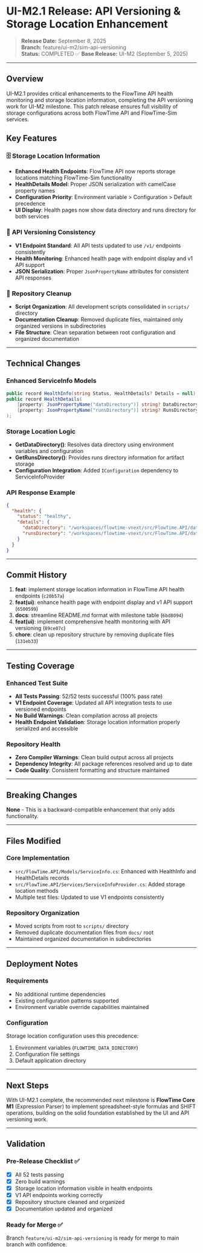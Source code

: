 # UI-M2.1 Release: API Versioning & Storage Location Enhancement

> **Release Date:** September 8, 2025  
> **Branch:** feature/ui-m2/sim-api-versioning  
> **Status:** COMPLETED ✅
> **Base Release:** UI-M2 (September 5, 2025)

---

## Overview

UI-M2.1 provides critical enhancements to the FlowTime API health monitoring and storage location information, completing the API versioning work for UI-M2 milestone. This patch release ensures full visibility of storage configurations across both FlowTime API and FlowTime-Sim services.

## Key Features

### 🗄️ **Storage Location Information**
- **Enhanced Health Endpoints**: FlowTime API now reports storage locations matching FlowTime-Sim functionality
- **HealthDetails Model**: Proper JSON serialization with camelCase property names
- **Configuration Priority**: Environment variable > Configuration > Default precedence
- **UI Display**: Health pages now show data directory and runs directory for both services

### 🔧 **API Versioning Consistency**
- **V1 Endpoint Standard**: All API tests updated to use `/v1/` endpoints consistently
- **Health Monitoring**: Enhanced health page with endpoint display and v1 API support
- **JSON Serialization**: Proper `JsonPropertyName` attributes for consistent API responses

### 🧹 **Repository Cleanup**
- **Script Organization**: All development scripts consolidated in `scripts/` directory
- **Documentation Cleanup**: Removed duplicate files, maintained only organized versions in subdirectories
- **File Structure**: Clean separation between root configuration and organized documentation

---

## Technical Changes

### Enhanced ServiceInfo Models
```csharp
public record HealthInfo(string Status, HealthDetails? Details = null);
public record HealthDetails(
    [property: JsonPropertyName("dataDirectory")] string? DataDirectory = null,
    [property: JsonPropertyName("runsDirectory")] string? RunsDirectory = null
);
```

### Storage Location Logic
- **GetDataDirectory()**: Resolves data directory using environment variables and configuration
- **GetRunsDirectory()**: Provides runs directory information for artifact storage
- **Configuration Integration**: Added `IConfiguration` dependency to ServiceInfoProvider

### API Response Example
```json
{
  "health": {
    "status": "healthy",
    "details": {
      "dataDirectory": "/workspaces/flowtime-vnext/src/FlowTime.API/data",
      "runsDirectory": "/workspaces/flowtime-vnext/src/FlowTime.API/data"
    }
  }
}
```

---

## Commit History

1. **feat**: implement storage location information in FlowTime API health endpoints (`c20b57a`)
2. **feat(ui)**: enhance health page with endpoint display and v1 API support (`6500599`)
3. **docs**: streamline README.md format with milestone table (`6bd8094`)
4. **feat(ui)**: implement comprehensive health monitoring with API versioning (`89ce07c`)
5. **chore**: clean up repository structure by removing duplicate files (`131eb33`)

---

## Testing Coverage

### Enhanced Test Suite
- **All Tests Passing**: 52/52 tests successful (100% pass rate)
- **V1 Endpoint Coverage**: Updated all API integration tests to use versioned endpoints
- **No Build Warnings**: Clean compilation across all projects
- **Health Endpoint Validation**: Storage location information properly serialized and accessible

### Repository Health
- **Zero Compiler Warnings**: Clean build output across all projects
- **Dependency Integrity**: All package references resolved and up to date
- **Code Quality**: Consistent formatting and structure maintained

---

## Breaking Changes

**None** - This is a backward-compatible enhancement that only adds functionality.

---

## Files Modified

### Core Implementation
- `src/FlowTime.API/Models/ServiceInfo.cs`: Enhanced with HealthInfo and HealthDetails records
- `src/FlowTime.API/Services/ServiceInfoProvider.cs`: Added storage location methods
- Multiple test files: Updated to use V1 endpoints consistently

### Repository Organization
- Moved scripts from root to `scripts/` directory
- Removed duplicate documentation files from `docs/` root
- Maintained organized documentation in subdirectories

---

## Deployment Notes

### Requirements
- No additional runtime dependencies
- Existing configuration patterns supported
- Environment variable override capabilities maintained

### Configuration
Storage location configuration uses this precedence:
1. Environment variables (`FLOWTIME_DATA_DIRECTORY`)
2. Configuration file settings
3. Default application directory

---

## Next Steps

With UI-M2.1 complete, the recommended next milestone is **FlowTime Core M1** (Expression Parser) to implement spreadsheet-style formulas and SHIFT operations, building on the solid foundation established by the UI and API versioning work.

---

## Validation

### Pre-Release Checklist ✅
- [x] All 52 tests passing
- [x] Zero build warnings
- [x] Storage location information visible in health endpoints
- [x] V1 API endpoints working correctly
- [x] Repository structure cleaned and organized
- [x] Documentation updated and organized

### Ready for Merge ✅
Branch `feature/ui-m2/sim-api-versioning` is ready for merge to main branch with confidence.
